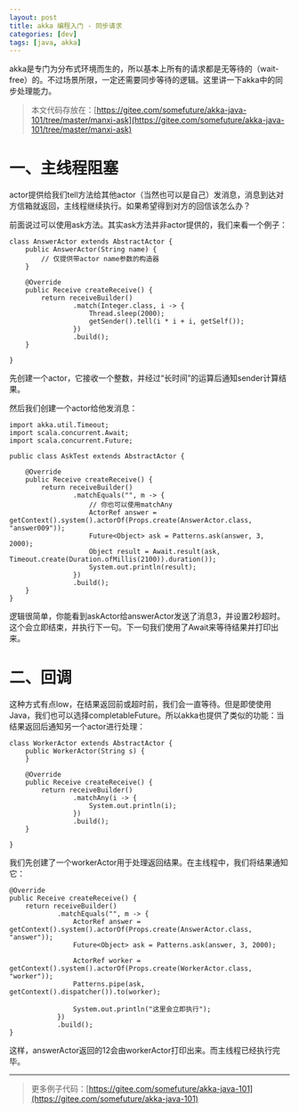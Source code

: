 ```yaml
---
layout: post
title: akka 编程入门 - 同步请求
categories: [dev]
tags: [java, akka]
---
```

akka是专门为分布式环境而生的，所以基本上所有的请求都是无等待的（wait-free）的。不过场景所限，一定还需要同步等待的逻辑。这里讲一下akka中的同步处理能力。

> 本文代码存放在：[https://gitee.com/somefuture/akka-java-101/tree/master/manxi-ask](https://gitee.com/somefuture/akka-java-101/tree/master/manxi-ask)

# 一、主线程阻塞

actor提供给我们tell方法给其他actor（当然也可以是自己）发消息，消息到达对方信箱就返回，主线程继续执行。如果希望得到对方的回信该怎么办？

前面说过可以使用ask方法。其实ask方法并非actor提供的，我们来看一个例子：
```
class AnswerActor extends AbstractActor {
    public AnswerActor(String name) {
        // 仅提供带actor name参数的构造器
    }

    @Override
    public Receive createReceive() {
        return receiveBuilder()
                .match(Integer.class, i -> {
                    Thread.sleep(2000);
                    getSender().tell(i * i + i, getSelf());
                })
                .build();
    }

}
```
先创建一个actor，它接收一个整数，并经过“长时间”的运算后通知sender计算结果。

然后我们创建一个actor给他发消息：
```
import akka.util.Timeout;
import scala.concurrent.Await;
import scala.concurrent.Future;

public class AskTest extends AbstractActor {

    @Override
    public Receive createReceive() {
        return receiveBuilder()
                .matchEquals("", m -> {
                    // 你也可以使用matchAny
                    ActorRef answer = getContext().system().actorOf(Props.create(AnswerActor.class, "answer009"));
                    Future<Object> ask = Patterns.ask(answer, 3, 2000);
                    Object result = Await.result(ask, Timeout.create(Duration.ofMillis(2100)).duration());
                    System.out.println(result);
                })
                .build();
    }
}
```

逻辑很简单，你能看到askActor给answerActor发送了消息3，并设置2秒超时。这个会立即结束，并执行下一句。下一句我们使用了Await来等待结果并打印出来。

# 二、回调
这种方式有点low，在结果返回前或超时前，我们会一直等待。但是即使使用Java，我们也可以选择completableFuture。所以akka也提供了类似的功能：当结果返回后通知另一个actor进行处理：
```
class WorkerActor extends AbstractActor {
    public WorkerActor(String s) {
    }

    @Override
    public Receive createReceive() {
        return receiveBuilder()
                .matchAny(i -> {
                    System.out.println(i);
                })
                .build();
    }

}
```
我们先创建了一个workerActor用于处理返回结果。在主线程中，我们将结果通知它：
```
@Override
public Receive createReceive() {
    return receiveBuilder()
            .matchEquals("", m -> {
                ActorRef answer = getContext().system().actorOf(Props.create(AnswerActor.class, "answer"));
                Future<Object> ask = Patterns.ask(answer, 3, 2000);

                ActorRef worker = getContext().system().actorOf(Props.create(WorkerActor.class, "worker"));
                Patterns.pipe(ask, getContext().dispatcher()).to(worker);

                System.out.println("这里会立即执行");
            })
            .build();
}
```
这样，answerActor返回的12会由workerActor打印出来。而主线程已经执行完毕。

---

> 更多例子代码：[https://gitee.com/somefuture/akka-java-101](https://gitee.com/somefuture/akka-java-101)